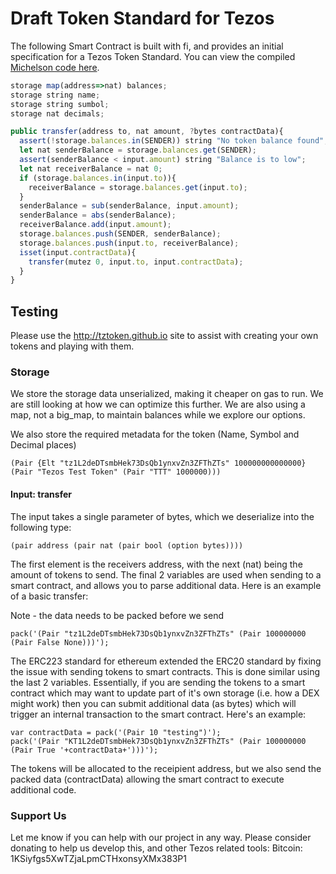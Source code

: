 # Draft Token Standard for Tezos

The following Smart Contract is built with fi, and provides an initial specification for a Tezos Token Standard. You can view the compiled [Michelson code here](https://raw.githubusercontent.com/stephenandrews/fi/master/token_standard.tz).

```javascript
storage map(address=>nat) balances;
storage string name;
storage string sumbol;
storage nat decimals;

public transfer(address to, nat amount, ?bytes contractData){
  assert(!storage.balances.in(SENDER)) string "No token balance found";
  let nat senderBalance = storage.balances.get(SENDER);
  assert(senderBalance < input.amount) string "Balance is to low";
  let nat receiverBalance = nat 0;
  if (storage.balances.in(input.to)){
    receiverBalance = storage.balances.get(input.to);
  }
  senderBalance = sub(senderBalance, input.amount);
  senderBalance = abs(senderBalance);
  receiverBalance.add(input.amount);
  storage.balances.push(SENDER, senderBalance);
  storage.balances.push(input.to, receiverBalance);
  isset(input.contractData){
    transfer(mutez 0, input.to, input.contractData);
  }
}
```

## Testing
Please use the http://tztoken.github.io site to assist with creating your own tokens and playing with them.

### Storage
We store the storage data unserialized, making it cheaper on gas to run. We are still looking at how we can optimize this further. We are also using a map, not a big_map, to maintain balances while we explore our options.

We also store the required metadata for the token (Name, Symbol and Decimal places)

```
(Pair {Elt "tz1L2deDTsmbHek73DsQb1ynxvZn3ZFThZTs" 100000000000000} (Pair "Tezos Test Token" (Pair "TTT" 1000000)))
```

#### Input: transfer
The input takes a single parameter of bytes, which we deserialize into the following type:

```
(pair address (pair nat (pair bool (option bytes))))
```
The first element is the receivers address, with the next (nat) being the amount of tokens to send. The final 2 variables are used when sending to a smart contract, and allows you to parse additional data. Here is an example of a basic transfer:

Note - the data needs to be packed before we send
```
pack('(Pair "tz1L2deDTsmbHek73DsQb1ynxvZn3ZFThZTs" (Pair 100000000 (Pair False None)))');
```

The ERC223 standard for ethereum extended the ERC20 standard by fixing the issue with sending tokens to smart contracts. This is done similar using the last 2 variables. Essentially, if you are sending the tokens to a smart contract which may want to update part of it's own storage (i.e. how a DEX might work) then you can submit additional data (as bytes) which will trigger an internal transaction to the smart contract. Here's an example:
```
var contractData = pack('(Pair 10 "testing")');
pack('(Pair "KT1L2deDTsmbHek73DsQb1ynxvZn3ZFThZTs" (Pair 100000000 (Pair True '+contractData+')))');
```

The tokens will be allocated to the receipient address, but we also send the packed data (contractData) allowing the smart contract to execute additional code.

### Support Us
Let me know if you can help with our project in any way. Please consider donating to help us develop this, and other Tezos related tools: Bitcoin: 1KSiyfgs5XwTZjaLpmCTHxonsyXMx383P1
